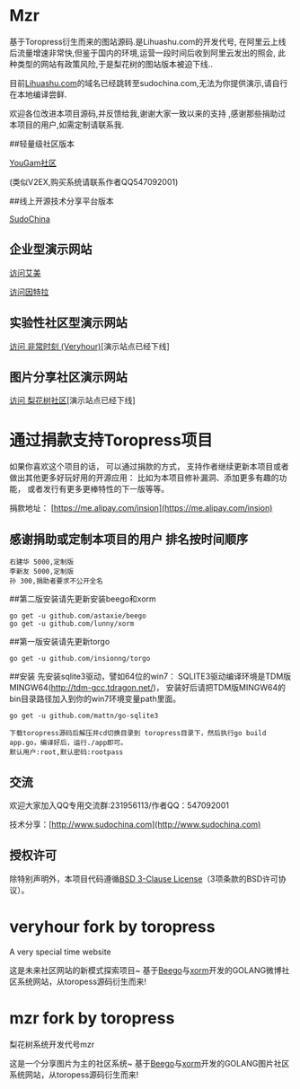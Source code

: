 Mzr
=========
基于Toropress衍生而来的图站源码.是Lihuashu.com的开发代号,
在阿里云上线后流量增速非常快,但鉴于国内的环境,运营一段时间后收到阿里云发出的照会,
此种类型的网站有政策风险,于是梨花树的图站版本被迫下线..

目前[Lihuashu.com](http://lihuashu.com)的域名已经跳转至sudochina.com,无法为你提供演示,请自行在本地编译尝鲜.

欢迎各位改进本项目源码,并反馈给我,谢谢大家一致以来的支持
,感谢那些捐助过本项目的用户,如需定制请联系我.


##轻量级社区版本

[YouGam社区](http://www.yougam.com/)

(类似V2EX,购买系统请联系作者QQ547092001)


##线上开源技术分享平台版本

[SudoChina](http://www.sudochina.com/)


## 企业型演示网站

[访问艾美](<http://www.ibeautys.com/>)

[访问因特拉](<http://www.interla.net/>)


## 实验性社区型演示网站

[访问 非常时刻 (Veryhour)](<http://www.veryhour.com/>)[演示站点已经下线]


## 图片分享社区演示网站

[访问 梨花树社区](<http://www.lihuashu.com/>)[演示站点已经下线]


# 通过捐款支持Toropress项目
如果你喜欢这个项目的话， 可以通过捐款的方式， 支持作者继续更新本项目或者做出其他更多好玩好用的开源应用： 比如为本项目修补漏洞、添加更多有趣的功能， 或者发行有更多更棒特性的下一版等等。

捐款地址： [https://me.alipay.com/insion](https://me.alipay.com/insion)


## 感谢捐助或定制本项目的用户 排名按时间顺序
    右建华 5000,定制版
    李新友 5000,定制版 
    孙 300,捐助者要求不公开全名

##第二版安装请先更新安装beego和xorm

    go get -u github.com/astaxie/beego
    go get -u github.com/lunny/xorm

##第一版安装请先更新torgo

    go get -u github.com/insionng/torgo

##安装
	先安装sqlite3驱动，譬如64位的win7：
	SQLITE3驱动编译环境是TDM版MINGW64(http://tdm-gcc.tdragon.net/)，
    安装好后请把TDM版MINGW64的bin目录路径加入到你的win7环境变量path里面。

	
	go get -u github.com/mattn/go-sqlite3

    下载toropress源码后解压并cd切换目录到 toropress目录下，然后执行go build app.go，编译好后，运行./app即可。
    默认用户:root,默认密码:rootpass




## 交流
欢迎大家加入QQ专用交流群:231956113/作者QQ：547092001

技术分享：[http://www.sudochina.com](http://www.sudochina.com)


## 授权许可
除特别声明外，本项目代码遵循[BSD 3-Clause License](<http://opensource.org/licenses/BSD-3-Clause/>)（3项条款的BSD许可协议）。


veryhour fork by toropress
==========================

A very special time website

这是未来社区网站的新模式探索项目~
基于[Beego](https://github.com/astaxie/beego)与[xorm](https://github.com/lunny/xorm)开发的GOLANG微博社区系统网站，从toropess源码衍生而来!


mzr fork by toropress
==========================

梨花树系统开发代号mzr

这是一个分享图片为主的社区系统~
基于[Beego](https://github.com/astaxie/beego)与[xorm](https://github.com/lunny/xorm)开发的GOLANG图片社区系统网站，从toropess源码衍生而来!


